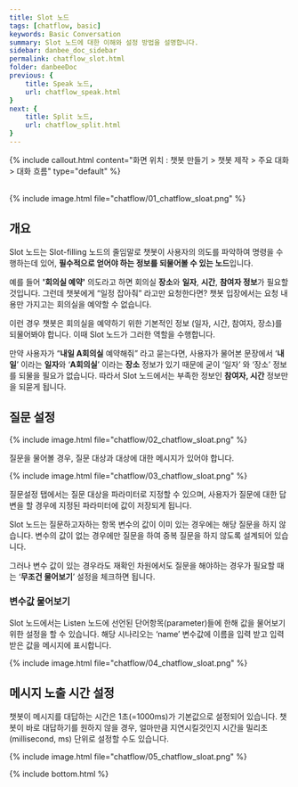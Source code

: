 ```yaml
---
title: Slot 노드 
tags: [chatflow, basic]
keywords: Basic Conversation
summary: Slot 노드에 대한 이해와 설정 방법을 설명합니다.
sidebar: danbee_doc_sidebar
permalink: chatflow_slot.html
folder: danbeeDoc
previous: {
    title: Speak 노드, 
    url: chatflow_speak.html
}
next: {
    title: Split 노드,
    url: chatflow_split.html
}
---
```


{% include callout.html content="화면 위치 : 챗봇 만들기 > 챗봇 제작 > 주요 대화 > 대화 흐름" type="default" %}

<br>
{% include image.html file="chatflow/01_chatflow_sloat.png" %}

## 개요 

Slot 노드는 Slot-filling 노드의 줄임말로 챗봇이 사용자의 의도를 파악하여 명령을 수행하는데 있어, **필수적으로 얻어야 하는 정보를 되물어볼 수 있는 노드**입니다.
  
예를 들어 **'회의실 예약'** 의도라고 하면 회의실 **장소**와 **일자**, **시간**, **참여자 정보**가 필요할 것입니다. 그런데 챗봇에게 “일정 잡아줘” 라고만 요청한다면? 챗봇 입장에서는 요청 내용만 가지고는 회의실을 예약할 수 없습니다. 
  
이런 경우 챗봇은 회의실을 예약하기 위한 기본적인 정보 (일자, 시간, 참여자, 장소)를 되물어봐야 합니다. 이때 Slot 노드가 그러한 역할을 수행합니다.
  
만약 사용자가 “**내일 A회의실** 예약해줘” 라고 묻는다면, 사용자가 물어본 문장에서 ‘**내일**’ 이라는 **일자**와 ‘**A회의실**’ 이라는 **장소** 정보가 있기 때문에 굳이 ‘일자’ 와 ‘장소’ 정보를 되물을 필요가 없습니다. 따라서 Slot 노드에서는 부족한 정보인 **참여자, 시간** 정보만을 되묻게 됩니다.
  

## 질문 설정

{% include image.html file="chatflow/02_chatflow_sloat.png" %}

   
질문을 물어볼 경우, 질문 대상과 대상에 대한 메시지가 있어야 합니다. 
  
  
{% include image.html file="chatflow/03_chatflow_sloat.png" %}
  
질문설정 탭에서는 질문 대상을 파라미터로 지정할 수 있으며, 사용자가 질문에 대한 답변을 할 경우에 지정된 파라미터에 값이 저장되게 됩니다.
  
Slot 노드는 질문하고자하는 항목 변수의 값이 이미 있는 경우에는 해당 질문을 하지 않습니다. 변수의 값이 없는 경우에만 질문을 하여 중복 질문을 하지 않도록 설계되어 있습니다. 
  
그러나 변수 값이 있는 경우라도 재확인 차원에서도 질문을 해야하는 경우가 필요할 때는 ‘**무조건 물어보기**’ 설정을 체크하면 됩니다.


### 변수값 물어보기

Slot 노드에서는 Listen 노드에 선언된 단어항목(parameter)들에 한해 값을 물어보기 위한 설정을 할 수 있습니다. 해당 시나리오는 ‘name’ 변수값에 이름을 입력 받고 입력 받은 값을 메시지에 표시합니다.

{% include image.html file="chatflow/04_chatflow_sloat.png" %}

## 메시지 노출 시간 설정

챗봇이 메시지를 대답하는 시간은 1초(=1000ms)가 기본값으로 설정되어 있습니다. 챗봇이 바로 대답하기를 원하지 않을 경우, 얼마만큼 지연시킬것인지 시간을 밀리초(millisecond, ms) 단위로 설정할 수도 있습니다. 
  
{% include image.html file="chatflow/05_chatflow_sloat.png" %}


<!-- 
#### [의도파악] Listen 노드 설정

Listen 노드에 'name' 변수를 다음과 같이 선언합니다.

{% include image.html file="chatflow/Chatflow_slot_sampleListen.png"  caption="Listen 노드 설정" %}

#### [변수값 물어보기] Slot 노드 설정

Slot 노드에서는 'name' 값을 입력 받기 위해 다음과 변수를 지정하고 질문 메시지를 등록합니다. 

{% include image.html file="chatflow/Chatflow_slot_sampleSlot.png"  caption="Slot 노드 설정" %}

#### [변수값 표시] Speak 노드 설정

Speak 노드에서는 답변 메시지를 입력할때 변수 값을 표시하고 싶은 경우 #{변수명} 과 같이 표시하면 됩니다. 
해당 시나리오 실행시에는 #{변수명} 은 변수값으로 치환되어 보여지게 됩니다.

{% include image.html file="chatflow/Chatflow_slot_sampleSpeak.png"  caption="Speak 노드 설정" %}

#### 테스트

'변수값 표시' 시나리오를 테스트해 보면 Speak 노드에 입력된 메시시 중에 변수처리 된 부분은 #{name} 은 입력 받은 값이 치환되어 다음과 같은 결과가 나오게 됩니다. 

{% include image.html file="chatflow/Chatflow_slot_sampleTest.png"  caption="변수값 표시 테스트" %}
 -->


{% include bottom.html %}
